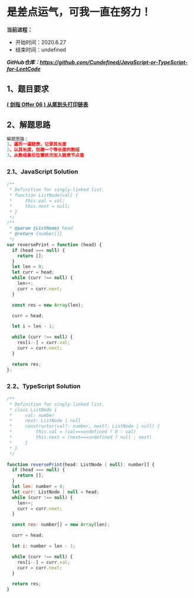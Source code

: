 ﻿# 是差点运气，可我一直在努力！
**当前进程：**

 - 开始时间：2020.6.27 
 - 结束时间：undefined

***GitHub仓库：https://github.com/Cundefined/JavaScript-or-TypeScript-for-LeetCode***



## 1、题目要求
[**( 剑指 Offer 06 )  从尾到头打印链表**](https://leetcode-cn.com/problems/cong-wei-dao-tou-da-yin-lian-biao-lcof/)
       




## 2、解题思路
```javascript
解题思路：
1、遍历一遍链表，记录其长度
2、以其长度，创建一个等长度的数组
3、从数组最后位置依次加入链表节点值
```


### 2.1、JavaScript Solution

```javascript
/**
 * Definition for singly-linked list.
 * function ListNode(val) {
 *     this.val = val;
 *     this.next = null;
 * }
 */
/**
 * @param {ListNode} head
 * @return {number[]}
 */
var reversePrint = function (head) {
  if (head === null) {
    return [];
  }
  let len = 0;
  let curr = head;
  while (curr !== null) {
    len++;
    curr = curr.next;
  }

  const res = new Array(len);

  curr = head;

  let i = len - 1;

  while (curr !== null) {
    res[i--] = curr.val;
    curr = curr.next;
  }

  return res;
};
```

### 2.2、TypeScript Solution

```javascript
/**
 * Definition for singly-linked list.
 * class ListNode {
 *     val: number
 *     next: ListNode | null
 *     constructor(val?: number, next?: ListNode | null) {
 *         this.val = (val===undefined ? 0 : val)
 *         this.next = (next===undefined ? null : next)
 *     }
 * }
 */

function reversePrint(head: ListNode | null): number[] {
  if (head === null) {
    return [];
  }
  let len: number = 0;
  let curr: ListNode | null = head;
  while (curr !== null) {
    len++;
    curr = curr.next;
  }

  const res: number[] = new Array(len);

  curr = head;

  let i: number = len - 1;

  while (curr !== null) {
    res[i--] = curr.val;
    curr = curr.next;
  }

  return res;
}
```

